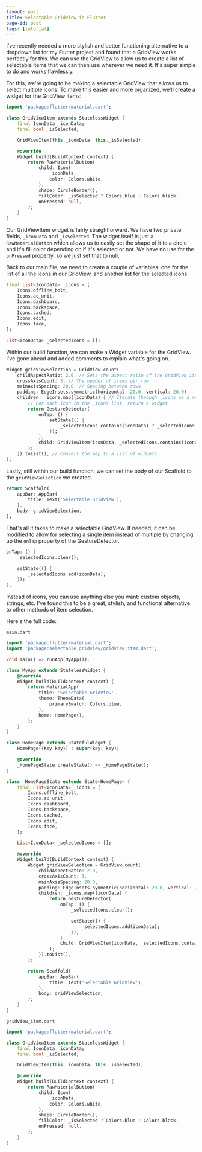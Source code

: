 ```yaml
---
layout: post
title: Selectable GridView in Flutter
page-id: post
tags: [tutorial]
---
```


I've recently needed a more stylish and better functioning alternative to a dropdown list for my Flutter project and found that a GridView works perfectly for this. We can use the GridView to allow us to create a list of selectable items that we can then use wherever we need it. It's super simple to do and works flawlessly.

For this, we're going to be making a selectable GridView that allows us to select multiple icons. To make this easier and more organized, we'll create a widget for the GridView items:

```dart
import 'package:flutter/material.dart';

class GridViewItem extends StatelessWidget {
    final IconData _iconData;
    final bool _isSelected;

    GridViewItem(this._iconData, this._isSelected);

    @override
    Widget build(BuildContext context) {
        return RawMaterialButton(
            child: Icon(
                _iconData,
                color: Colors.white,
            ),
            shape: CircleBorder(),
            fillColor: _isSelected ? Colors.blue : Colors.black,
            onPressed: null,
        );
    }
}
```

Our GridViewItem widget is fairly straightforward. We have two private fields, `_iconData` and `_isSelected`. The widget itself is just a `RawMaterialButton` which allows us to easily set the shape of it to a circle and it's fill color depending on if it's selected or not. We have no use for the `onPressed` property, so we just set that to null.

Back to our main file, we need to create a couple of variables: one for the list of all the icons in our GridView, and another list for the selected icons.

```dart
final List<IconData> _icons = [
    Icons.offline_bolt,
    Icons.ac_unit,
    Icons.dashboard,
    Icons.backspace,
    Icons.cached,
    Icons.edit,
    Icons.face,
];

List<IconData> _selectedIcons = [];
```

Within our build function, we can make a Widget variable for the GridView. I've gone ahead and added comments to explain what's going on.

```dart
Widget gridViewSelection = GridView.count(
    childAspectRatio: 2.0, // Sets the aspect ratio of the GridView items
    crossAxisCount: 3, // The number of items per row
    mainAxisSpacing: 20.0, // Spacing between rows
    padding: EdgeInsets.symmetric(horizontal: 20.0, vertical: 20.0),
    children: _icons.map((iconData) { // Iterate through _icons as a map
        // For each icon in the _icons list, return a widget
        return GestureDetector(
            onTap: () {
                setState(() {
                    _selectedIcons.contains(iconData) ? _selectedIcons.remove(iconData) : _selectedIcons.add(iconData);
                });
            },
            child: GridViewItem(iconData, _selectedIcons.contains(iconData)), // Pass iconData and a boolean that specifies if the icon is selected or not
        );
    }).toList(), // Convert the map to a list of widgets
);
```

Lastly, still within our build function, we can set the body of our Scaffold to the `gridViewSelection` we created.

```dart
return Scaffold(
    appBar: AppBar(
        title: Text('Selectable GridView'),
    ),
    body: gridViewSelection,
);
```

That's all it takes to make a selectable GridView. If needed, it can be modified to allow for selecting a single item instead of multiple by changing up the `onTap` property of the GestureDetector.

```dart
onTap: () {
    _selectedIcons.clear();

    setState(() {
        _selectedIcons.add(iconData);
    });
},
```

Instead of icons, you can use anything else you want: custom objects, strings, etc. I've found this to be a great, stylish, and functional alternative to other methods of item selection.

Here's the full code:

`main.dart`
```dart
import 'package:flutter/material.dart';
import 'package:selectable_gridview/gridview_item.dart';

void main() => runApp(MyApp());

class MyApp extends StatelessWidget {
    @override
    Widget build(BuildContext context) {
        return MaterialApp(
            title: 'Selectable GridView',
            theme: ThemeData(
                primarySwatch: Colors.blue,
            ),
            home: HomePage(),
        );
    }
}

class HomePage extends StatefulWidget {
    HomePage({Key key}) : super(key: key);

    @override
    _HomePageState createState() => _HomePageState();
}

class _HomePageState extends State<HomePage> {
    final List<IconData> _icons = [
        Icons.offline_bolt,
        Icons.ac_unit,
        Icons.dashboard,
        Icons.backspace,
        Icons.cached,
        Icons.edit,
        Icons.face,
    ];

    List<IconData> _selectedIcons = [];

    @override
    Widget build(BuildContext context) {
        Widget gridViewSelection = GridView.count(
            childAspectRatio: 2.0,
            crossAxisCount: 3,
            mainAxisSpacing: 20.0,
            padding: EdgeInsets.symmetric(horizontal: 20.0, vertical: 20.0),
            children: _icons.map((iconData) {
                return GestureDetector(
                    onTap: () {
                        _selectedIcons.clear();

                        setState(() {
                            _selectedIcons.add(iconData);
                        });
                    },
                    child: GridViewItem(iconData, _selectedIcons.contains(iconData)),
                );
            }).toList(),
        );

        return Scaffold(
            appBar: AppBar(
                title: Text('Selectable GridView'),
            ),
            body: gridViewSelection,
        );
    }
}
```

`gridview_item.dart`
```dart
import 'package:flutter/material.dart';

class GridViewItem extends StatelessWidget {
    final IconData _iconData;
    final bool _isSelected;

    GridViewItem(this._iconData, this._isSelected);

    @override
    Widget build(BuildContext context) {
        return RawMaterialButton(
            child: Icon(
                _iconData,
                color: Colors.white,
            ),
            shape: CircleBorder(),
            fillColor: _isSelected ? Colors.blue : Colors.black,
            onPressed: null,
        );
    }
}
```